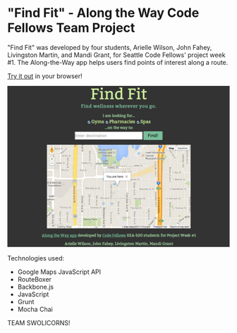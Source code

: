 "Find Fit" - Along the Way Code Fellows Team Project
========================

"Find Fit" was developed by four students, Arielle Wilson, John Fahey, Livingston Martin, and Mandi Grant, for Seattle Code Fellows' project week #1. The Along-the-Way app helps users find points of interest along a route.

<a href="http://blooming-escarpment-7994.herokuapp.com/">Try it out</a> in your browser!

![Alt text](/screenshots/find-fit-screenshot.png?raw=true "Find Fit Screenshot")

Technologies used:
* Google Maps JavaScript API
* RouteBoxer
* Backbone.js
* JavaScript
* Grunt
* Mocha Chai

TEAM SWOLICORNS!
